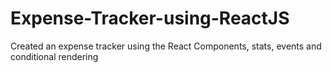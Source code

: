 # Expense-Tracker-using-ReactJS
Created an expense tracker using the React Components, stats, events and conditional rendering

